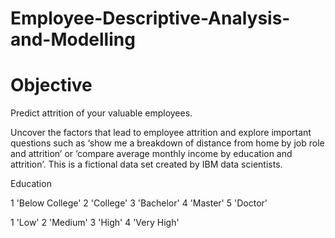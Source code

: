 # Employee-Descriptive-Analysis-and-Modelling
# Objective
Predict attrition of your valuable employees.

Uncover the factors that lead to employee attrition and explore important questions such as ‘show me a breakdown of distance from home by job role and attrition’ or ‘compare average monthly income by education and attrition’. This is a fictional data set created by IBM data scientists.

Education


1 'Below College'
2 'College'
3 'Bachelor'
4 'Master'
5 'Doctor'



1 'Low'
2 'Medium'
3 'High'
4 'Very High'

